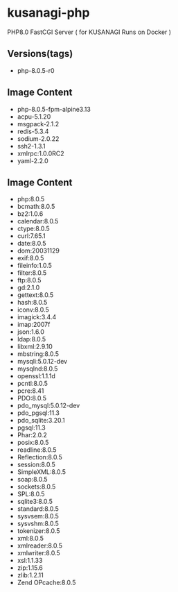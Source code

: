 # kusanagi-php
PHP8.0 FastCGI Server ( for KUSANAGI Runs on Docker )

## Versions(tags)
- php-8.0.5-r0

## Image Content
- php-8.0.5-fpm-alpine3.13
- acpu-5.1.20
- msgpack-2.1.2
- redis-5.3.4
- sodium-2.0.22
- ssh2-1.3.1
- xmlrpc:1.0.0RC2
- yaml-2.2.0

## Image Content
- php:8.0.5
- bcmath:8.0.5
- bz2:1.0.6
- calendar:8.0.5
- ctype:8.0.5
- curl:7.65.1
- date:8.0.5
- dom:20031129
- exif:8.0.5
- fileinfo:1.0.5
- filter:8.0.5
- ftp:8.0.5
- gd:2.1.0
- gettext:8.0.5
- hash:8.0.5
- iconv:8.0.5
- imagick:3.4.4
- imap:2007f
- json:1.6.0
- ldap:8.0.5
- libxml:2.9.10
- mbstring:8.0.5
- mysqli:5.0.12-dev
- mysqlnd:8.0.5
- openssl:1.1.1d
- pcntl:8.0.5
- pcre:8.41
- PDO:8.0.5
- pdo_mysql:5.0.12-dev
- pdo_pgsql:11.3
- pdo_sqlite:3.20.1
- pgsql:11.3
- Phar:2.0.2
- posix:8.0.5
- readline:8.0.5
- Reflection:8.0.5
- session:8.0.5
- SimpleXML:8.0.5
- soap:8.0.5
- sockets:8.0.5
- SPL:8.0.5
- sqlite3:8.0.5
- standard:8.0.5
- sysvsem:8.0.5
- sysvshm:8.0.5
- tokenizer:8.0.5
- xml:8.0.5
- xmlreader:8.0.5
- xmlwriter:8.0.5
- xsl:1.1.33
- zip:1.15.6
- zlib:1.2.11
- Zend OPcache:8.0.5

